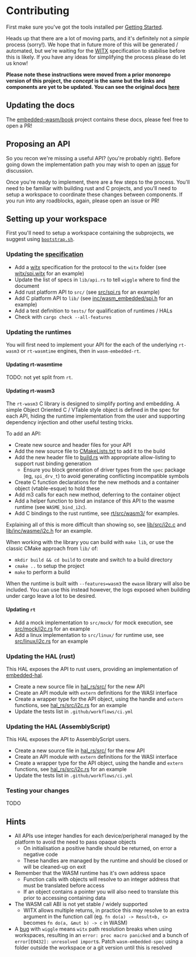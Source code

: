 # Contributing

First make sure you've got the tools installed per [Getting Started](./02-getting-started.md).

Heads up that there are a lot of moving parts, and it's definitely not a _simple_ process (sorry!). We hope that in future more of this will be generated / automated, but we're waiting for the [WITX](https://github.com/WebAssembly/WASI/blob/main/docs/witx.md) specification to stabilise before this is likely. If you have any ideas for simplifying the process please do let us know!

**Please note these instructions were moved from a prior monorepo version of this project, the _concept_ is the same but the links and components are yet to be updated. You can see the original docs [here](https://ryan.kurte.nz/embedded-wasm)**

## Updating the docs

The [embedded-wasm/book](https://github.com/embedded-wasm/book) project contains these docs, please feel free to open a PR!


## Proposing an API

So you recon we're missing a useful API? (you're probably right). Before going down the implementation path you may wish to open an [issue](https://github.com/embedded-wasm/spec/issues/new) for discussion.

Once you're ready to implement, there are a few steps to the process. You'll need to be familiar with building rust and C projects, and you'll need to setup a workspace to coordinate these changes between components. If you run into any roadblocks, again, please open an issue or PR!

## Setting up your workspace

First you'll need to setup a workspace containing the subprojects, we suggest using [`bootstrap.sh`](./assets/bootstrap.sh).

### Updating the [specification](https://github.com/embedded-wasm/spec)

- Add a [witx]() specification for the protocol to the `witx` folder (see [witx/spi.witx](https://github.com/embedded-wasm/spec/blob/main/witx/spi.witx) for an example)
- Update the list of specs in `lib/api.rs` to tell `wiggle` where to find the document
- Add rust platform API to `src/` (see [src/spi.rs](https://github.com/embedded-wasm/spec/blob/main/src/spi.rs) for an example)
- Add C platform API to `lib/` (see [inc/wasm_embedded/spi.h](https://github.com/embedded-wasm/spec/blob/main/inc/wasm_embedded/spi.h) for an example)
- Add a test definition to `tests/` for qualification of runtimes / HALs
- Check with `cargo check --all-features`

### Updating the runtimes

You will first need to implement your API for the each of the underlying `rt-wasm3` or `rt-wasmtime` engines, then in `wasm-embedded-rt`.

#### Updating rt-wasmtime

TODO: not yet split from `rt`.


#### Updating rt-wasm3

The `rt-wasm3` C library is designed to simplify porting and embedding. A simple Object Oriented C / VTable style object is defined in the spec for each API, hiding the runtime implementation from the user and supporting dependency injection and other useful testing tricks.

To add an API:

- Create new source and header files for your API
- Add the new source file to [CMakeLists.txt](https://github.com/embedded-wasm/rt_wasm3/tree/main/lib/CMakeLists.txt) to add it to the build
- Add the new header file to [build.rs](https://github.com/embedded-wasm/rt_wasm3/blob/main/lib/build.rs) with appropriate allow-listing to support rust binding generation
  - Ensure you block generation of driver types from the `spec` package (eg, `spi_drv_t`) to avoid generating conflicting incompatible symbols
- Create C function declarations for the new methods and a container object (vtable-esque) to hold these
- Add m3 calls for each new method, deferring to the container object
- Add a helper function to bind an instance of this API to the wasme runtime (see `WASME_bind_i2c`).
- Add C bindings to the rust runtime, see [rt/src/wasm3/](https://github.com/ryankurte/embedded-wasm/tree/main/rt/src/wasm3) for examples.

Explaining all of this is more difficult than showing so, see [lib/src/i2c.c](https://github.com/ryankurte/embedded-wasm/tree/main/lib/src/i2c.c) and [lib/inc/wasme/i2c.h](https://github.com/ryankurte/embedded-wasm/tree/main/lib/inc/wasme/i2c.h) for an example.

When working with the library you can build with `make lib`, or use the classic CMake approach from `lib/` of:
- `mkdir build && cd build` to create and switch to a build directory
- `cmake ..` to setup the project
- `make` to perform a build

When the runtime is built with `--features=wasm3` the `ewasm` library will also be included. You can use this instead however, the logs exposed when building under cargo leave a lot to be desired.

#### Updating `rt`

- Add a mock implementation to `src/mock/` for mock execution, see [src/mock/i2c.rs](https://github.com/embedded-wasm/rt/tree/main/src/mock/i2c.rs) for an example
- Add a linux implementation to `src/linux/` for runtime use, see [src/linux/i2c.rs](https://github.com/embedded-wasm/rt/tree/main/src/linux/i2c.rs) for an example


### Updating the HAL (rust)

This HAL exposes the API to rust users, providing an implementation of [embedded-hal](https://github.com/rust-embedded/embedded-hal).

- Create a new source file in [hal_rs/src/]() for the new API
- Create an API module with `extern` definitions for the WASI interface
- Create a wrapper type for the API object, using the handle and `extern` functions, see [hal_rs/src/i2c.rs](https://github.com/embedded-wasm/hal_rs/blob/main/src/i2c.rs) for an example
- Update the tests list in `.github/workflows/ci.yml`


### Updating the HAL (AssemblyScript)

This HAL exposes the API to AssemblyScript users. 

- Create a new source file in [hal_rs/src/]() for the new API
- Create an API module with `extern` definitions for the WASI interface
- Create a wrapper type for the API object, using the handle and `extern` functions, see [hal_rs/src/i2c.rs](https://github.com/embedded-wasm/hal_rs/blob/main/src/i2c.rs) for an example
- Update the tests list in `.github/workflows/ci.yml`

### Testing your changes

TODO


## Hints

- All APIs use integer handles for each device/peripheral managed by the platform to avoid the need to pass opaque objects
  - On initialisation a positive handle should be returned, on error a negative code
  - These handles are managed by the runtime and should be closed or will be cleaned-up on exit
- Remember that the WASM runtime has it's own address space
  - Function calls with objects will resolve to an integer address that must be translated before access
  - If an object contains a pointer you will also need to translate this prior to accessing containing data
- The WASM call ABI is not yet stable / widely supported
  - WITX allows multiple returns, in practice this _may_ resolve to an extra argument in the function call (eg. `fn do(a) -> Result<b, c>` becomes `fn do(a, &mut b) -> c` in WASM)
- A [bug](https://github.com/bytecodealliance/wasmtime/issues/3519) with `wiggle` means `witx` path resolution breaks when using workspaces, resulting in an `error: proc macro panicked` and a bunch of `error[E0432]: unresolved import`s. Patch `wasm-embedded-spec` using a folder outside the workspace or a git version until this is resolved